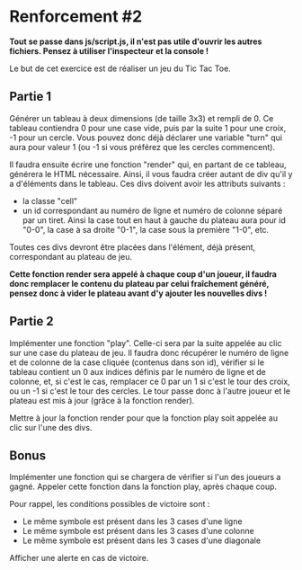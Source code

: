# Renforcement #2

__Tout se passe dans js/script.js, il n'est pas utile d'ouvrir les autres fichiers. 
Pensez à utiliser l'inspecteur et la console !__

Le but de cet exercice est de réaliser un jeu du Tic Tac Toe.

## Partie 1
Générer un tableau à deux dimensions (de taille 3x3) et rempli de 0.
Ce tableau contiendra 0 pour une case vide, puis par la suite 1 pour une croix, -1 pour un cercle.
Vous pouvez donc déjà déclarer une variable "turn" qui aura pour valeur 1 (ou -1 si vous préférez que les cercles commencent).

Il faudra ensuite écrire une fonction "render" qui, en partant de ce tableau, générera le HTML nécessaire. 
Ainsi, il vous faudra créer autant de div qu'il y a d'éléments dans le tableau. Ces divs doivent avoir les attributs suivants : 
- la classe "cell"
- un id correspondant au numéro de ligne et numéro de colonne séparé par un tiret. Ainsi la case tout en haut à gauche du plateau aura pour id "0-0", la case à sa droite "0-1", la case sous la première "1-0", etc.

Toutes ces divs devront être placées dans l'élément, déjà présent, correspondant au plateau de jeu.

__Cette fonction render sera appelé à chaque coup d'un joueur, il faudra donc remplacer le contenu du plateau par celui fraîchement généré, pensez donc à vider le plateau avant d'y ajouter les nouvelles divs !__

## Partie 2
Implémenter une fonction "play". Celle-ci sera par la suite appelée au clic sur une case du plateau de jeu.
Il faudra donc récupérer le numéro de ligne et de colonne de la case cliquée (contenus dans son id), vérifier si le tableau contient un 0 aux indices définis par le numéro de ligne et de colonne, et, si c'est le cas, remplacer ce 0 par un 1 si c'est le tour des croix, ou un -1 si c'est le tour des cercles. Le tour passe donc à l'autre joueur et le plateau est mis à jour (grâce à la fonction render).

Mettre à jour la fonction render pour que la fonction play soit appelée au clic sur l'une des divs.

## Bonus
Implémenter une fonction qui se chargera de vérifier si l'un des joueurs a gagné. Appeler cette fonction dans la fonction play, après chaque coup.

Pour rappel, les conditions possibles de victoire sont :
- Le même symbole est présent dans les 3 cases d'une ligne
- Le même symbole est présent dans les 3 cases d'une colonne
- Le même symbole est présent dans les 3 cases d'une diagonale

Afficher une alerte en cas de victoire.